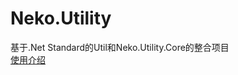 # Neko.Utility
基于.Net Standard的Util和Neko.Utility.Core的整合项目  
[使用介绍](https://github.com/SKYC829/Neko.Utility/wiki)
